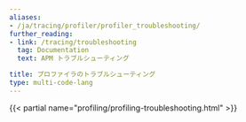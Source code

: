 ```yaml
---
aliases:
- /ja/tracing/profiler/profiler_troubleshooting/
further_reading:
- link: /tracing/troubleshooting
  tag: Documentation
  text: APM トラブルシューティング

title: プロファイラのトラブルシューティング
type: multi-code-lang
---
```


{{< partial name="profiling/profiling-troubleshooting.html" >}}
